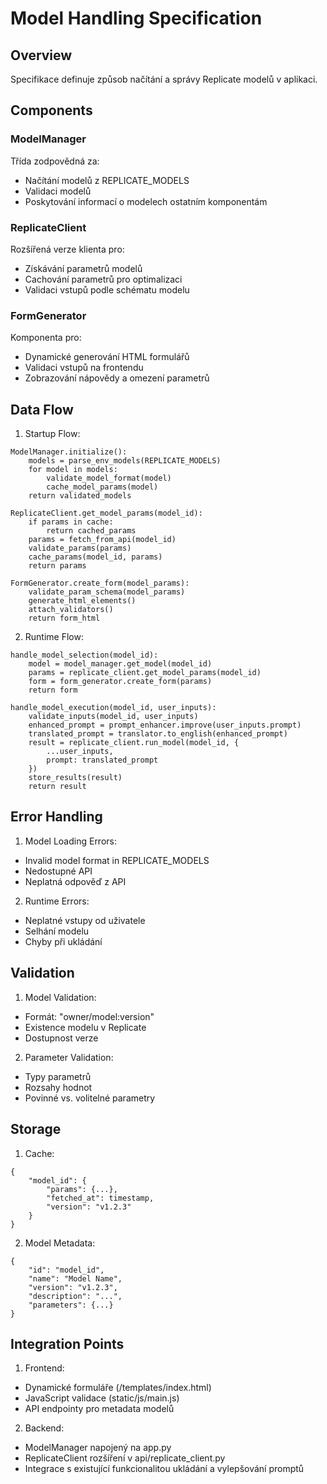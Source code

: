 # Model Handling Specification

## Overview
Specifikace definuje způsob načítání a správy Replicate modelů v aplikaci.

## Components

### ModelManager
Třída zodpovědná za:
- Načítání modelů z REPLICATE_MODELS
- Validaci modelů
- Poskytování informací o modelech ostatním komponentám

### ReplicateClient
Rozšířená verze klienta pro:
- Získávání parametrů modelů
- Cachování parametrů pro optimalizaci
- Validaci vstupů podle schématu modelu

### FormGenerator 
Komponenta pro:
- Dynamické generování HTML formulářů
- Validaci vstupů na frontendu
- Zobrazování nápovědy a omezení parametrů

## Data Flow

1. Startup Flow:
```
ModelManager.initialize():
    models = parse_env_models(REPLICATE_MODELS)
    for model in models:
        validate_model_format(model)
        cache_model_params(model)
    return validated_models

ReplicateClient.get_model_params(model_id):
    if params in cache:
        return cached_params
    params = fetch_from_api(model_id)
    validate_params(params)
    cache_params(model_id, params)
    return params

FormGenerator.create_form(model_params):
    validate_param_schema(model_params)
    generate_html_elements()
    attach_validators()
    return form_html
```

2. Runtime Flow:
```
handle_model_selection(model_id):
    model = model_manager.get_model(model_id)
    params = replicate_client.get_model_params(model_id)
    form = form_generator.create_form(params)
    return form

handle_model_execution(model_id, user_inputs):
    validate_inputs(model_id, user_inputs)
    enhanced_prompt = prompt_enhancer.improve(user_inputs.prompt)
    translated_prompt = translator.to_english(enhanced_prompt)
    result = replicate_client.run_model(model_id, {
        ...user_inputs,
        prompt: translated_prompt
    })
    store_results(result)
    return result
```

## Error Handling

1. Model Loading Errors:
- Invalid model format in REPLICATE_MODELS
- Nedostupné API
- Neplatná odpověď z API

2. Runtime Errors:
- Neplatné vstupy od uživatele
- Selhání modelu
- Chyby při ukládání

## Validation

1. Model Validation:
- Formát: "owner/model:version"
- Existence modelu v Replicate
- Dostupnost verze

2. Parameter Validation:
- Typy parametrů
- Rozsahy hodnot
- Povinné vs. volitelné parametry

## Storage

1. Cache:
```
{
    "model_id": {
        "params": {...},
        "fetched_at": timestamp,
        "version": "v1.2.3"
    }
}
```

2. Model Metadata:
```
{
    "id": "model_id",
    "name": "Model Name",
    "version": "v1.2.3",
    "description": "...",
    "parameters": {...}
}
```

## Integration Points

1. Frontend:
- Dynamické formuláře (/templates/index.html)
- JavaScript validace (static/js/main.js)
- API endpointy pro metadata modelů

2. Backend:
- ModelManager napojený na app.py
- ReplicateClient rozšíření v api/replicate_client.py
- Integrace s existující funkcionalitou ukládání a vylepšování promptů